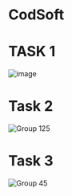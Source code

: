 # CodSoft
# TASK 1
![image](https://github.com/siddhesh0309/CodSoft/assets/66249282/1c5f2d9e-734b-4afb-956f-db8634b12e07)

# Task 2 
![Group 125](https://github.com/siddhesh0309/CodSoft/assets/66249282/1c407f33-254b-4006-9f4e-9870e33912d9)

# Task 3
![Group 45](https://github.com/siddhesh0309/CodSoft/assets/66249282/09053522-ac53-486f-af80-ef6433a98c2b)


